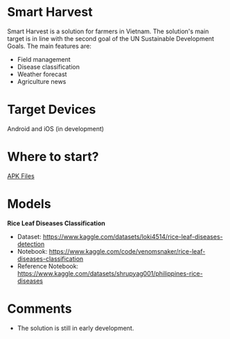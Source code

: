# Smart Harvest
Smart Harvest is a solution for farmers in Vietnam. The solution's main target is in line with the second goal of the UN Sustainable Development Goals. The main features are: 
- Field management
- Disease classification
- Weather forecast
- Agriculture news
# Target Devices
Android and iOS (in development)
# Where to start?
[APK Files](https://github.com/Venomsnaker/smart-harvest/releases/tag/beta)
# Models
**Rice Leaf Diseases Classification**
- Dataset: https://www.kaggle.com/datasets/loki4514/rice-leaf-diseases-detection
- Notebook: https://www.kaggle.com/code/venomsnaker/rice-leaf-diseases-classification
- Reference Notebook: https://www.kaggle.com/datasets/shrupyag001/philippines-rice-diseases
# Comments
- The solution is still in early development.


